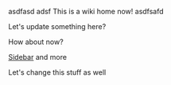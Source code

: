 asdfasd
adsf
This is a wiki home now!
asdfsafd

Let's update something here?

How about now?

[Sidebar](https://raw.githubusercontent.com/wiki/seriar/wiki-test/_Sidebar.md)
and more

Let's change this stuff as well
